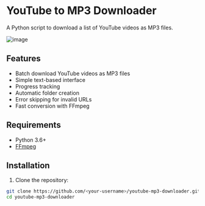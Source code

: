 # YouTube to MP3 Downloader

A Python script to download a list of YouTube videos as MP3 files.

 ![image](https://github.com/user-attachments/assets/d1f7c6e7-ffb2-4809-9a3b-80274d0a03d5)



## Features

- Batch download YouTube videos as MP3 files
- Simple text-based interface
- Progress tracking
- Automatic folder creation
- Error skipping for invalid URLs
- Fast conversion with FFmpeg

## Requirements

- Python 3.6+
- [FFmpeg](https://ffmpeg.org/)

## Installation

1. Clone the repository:
```bash
git clone https://github.com/<your-username>/youtube-mp3-downloader.git
cd youtube-mp3-downloader
